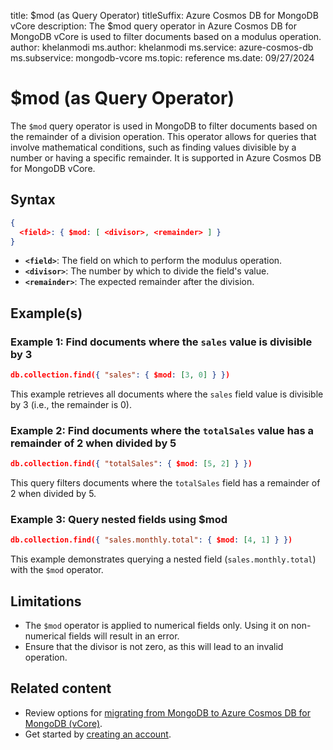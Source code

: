 title: $mod (as Query Operator)
titleSuffix: Azure Cosmos DB for MongoDB vCore
description: The $mod query operator in Azure Cosmos DB for MongoDB vCore is used to filter documents based on a modulus operation.
author: khelanmodi
ms.author: khelanmodi
ms.service: azure-cosmos-db
ms.subservice: mongodb-vcore
ms.topic: reference
ms.date: 09/27/2024

# $mod (as Query Operator)

The `$mod` query operator is used in MongoDB to filter documents based on the remainder of a division operation. This operator allows for queries that involve mathematical conditions, such as finding values divisible by a number or having a specific remainder. It is supported in Azure Cosmos DB for MongoDB vCore.

## Syntax

```json
{ 
  <field>: { $mod: [ <divisor>, <remainder> ] } 
}
```

- **`<field>`**: The field on which to perform the modulus operation.
- **`<divisor>`**: The number by which to divide the field's value.
- **`<remainder>`**: The expected remainder after the division.

## Example(s)

### Example 1: Find documents where the `sales` value is divisible by 3

```json
db.collection.find({ "sales": { $mod: [3, 0] } })
```

This example retrieves all documents where the `sales` field value is divisible by 3 (i.e., the remainder is 0).

### Example 2: Find documents where the `totalSales` value has a remainder of 2 when divided by 5

```json
db.collection.find({ "totalSales": { $mod: [5, 2] } })
```

This query filters documents where the `totalSales` field has a remainder of 2 when divided by 5.

### Example 3: Query nested fields using $mod

```json
db.collection.find({ "sales.monthly.total": { $mod: [4, 1] } })
```

This example demonstrates querying a nested field (`sales.monthly.total`) with the `$mod` operator.

## Limitations

- The `$mod` operator is applied to numerical fields only. Using it on non-numerical fields will result in an error.
- Ensure that the divisor is not zero, as this will lead to an invalid operation.

## Related content

- Review options for [migrating from MongoDB to Azure Cosmos DB for MongoDB (vCore)](migration-options.md).
- Get started by [creating an account](../quickstart-portal.md).
